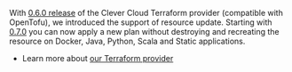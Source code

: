
With [0.6.0 release](/developers/changelog/2025/02-19-terraform-0.6-redis/) of the Clever Cloud Terraform provider (compatible with OpenTofu), we introduced the support of resource update. Starting with [0.7.0](https://github.com/CleverCloud/terraform-provider-clevercloud/releases/tag/v0.7.0) you can now apply a new plan without destroying and recreating the resource on Docker, Java, Python, Scala and Static applications.

* Learn more about [our Terraform provider](https://registry.terraform.io/providers/CleverCloud/clevercloud/latest/docs)


